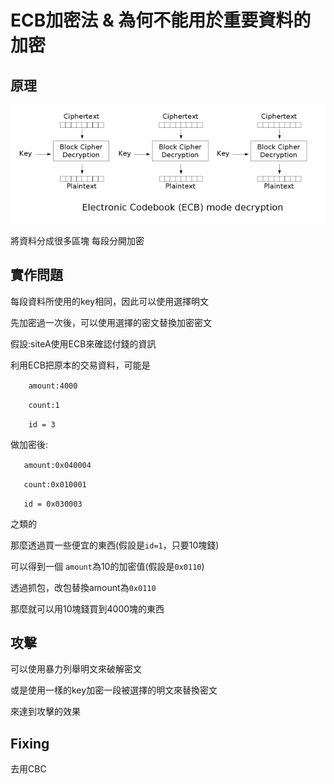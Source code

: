 # ECB加密法 & 為何不能用於重要資料的加密

## 原理
![avatar](https://github.com/wh00am1/notes/blob/master/Ecb_decryption.png)

將資料分成很多區塊 每段分開加密

## 實作問題

每段資料所使用的key相同，因此可以使用選擇明文

先加密過一次後，可以使用選擇的密文替換加密密文

假設:siteA使用ECB來確認付錢的資訊

利用ECB把原本的交易資料，可能是

`    amount:4000`

`    count:1`
 
`    id = 3`
   
做加密後:

`   amount:0x040004`

`   count:0x010001`

`   id = 0x030003`

之類的

那麼透過買一些便宜的東西(假設是`id=1`，只要10塊錢)

可以得到一個 `amount`為10的加密值(假設是`0x0110`)

透過抓包，改包替換amount為`0x0110`

那麼就可以用10塊錢買到4000塊的東西

## 攻擊

可以使用暴力列舉明文來破解密文

或是使用一樣的key加密一段被選擇的明文來替換密文

來達到攻擊的效果

## Fixing

去用CBC
